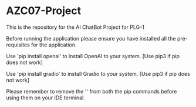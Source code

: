 # AZC07-Project
This is the repository for the AI ChatBot Project for PLG-1

Before running the application please ensure you have installed all the pre-requisites for the application. 

Use 'pip install openai' to install OpenAI to your system. [Use pip3 if pip does not work]

Use 'pip install gradio' to install Gradio to your system. [Use pip3 if pip does not work]

Please remember to remove the '' from both the pip commands before using them on your IDE terminal.

